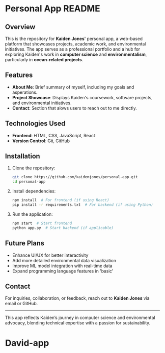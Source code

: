 # Personal App README

## Overview
This is the repository for **Kaiden Jones'** personal app, a web-based platform that showcases projects, academic work, and environmental initiatives. The app serves as a professional portfolio and a hub for exploring Kaiden's work in **computer science** and **environmentalism**, particularly in **ocean-related projects**.

## Features
- **About Me**: Brief summary of myself, including my goals and asperations.
- **Project Showcase**: Displays Kaiden's coursework, software projects, and environmental initiatives.
- **Contact**: Section that alows users to reach out to me directly.

## Technologies Used
- **Frontend**: HTML, CSS, JavaScript, React
- **Version Control**: Git, GitHub

## Installation
1. Clone the repository:
   ```sh
   git clone https://github.com/kaidenjones/personal-app.git
   cd personal-app
   ```
2. Install dependencies:
   ```sh
   npm install  # For frontend (if using React)
   pip install -r requirements.txt  # For backend (if using Python)
   ```
3. Run the application:
   ```sh
   npm start  # Start frontend
   python app.py  # Start backend (if applicable)
   ```

## Future Plans
- Enhance UI/UX for better interactivity
- Add more detailed environmental data visualization
- Improve ML model integration with real-time data
- Expand programming language features in 'basic'

## Contact
For inquiries, collaboration, or feedback, reach out to **Kaiden Jones** via email or GitHub.

---
This app reflects Kaiden’s journey in computer science and environmental advocacy, blending technical expertise with a passion for sustainability.

# David-app
